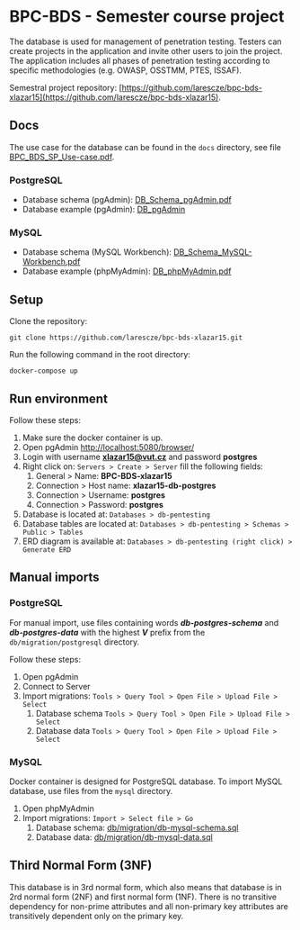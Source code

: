 # BPC-BDS - Semester course project
The database is used for management of penetration testing. Testers can create projects in the application and invite other users to join the project. The application includes all phases of penetration testing according to specific methodologies (e.g. OWASP, OSSTMM, PTES, ISSAF).

Semestral project repository: [https://github.com/larescze/bpc-bds-xlazar15](https://github.com/larescze/bpc-bds-xlazar15).

## Docs
The use case for the database can be found in the `docs` directory, see file [BPC_BDS_SP_Use-case.pdf](docs/BPC_BDS_SP_Use-case.pdf).

### PostgreSQL
- Database schema (pgAdmin): [DB_Schema_pgAdmin.pdf](docs/DB_Schema_pgAdmin.pdf)
- Database example (pgAdmin): [DB_pgAdmin](docs/DB_pgAdmin.pdf)

### MySQL
- Database schema (MySQL Workbench): [DB_Schema_MySQL-Workbench.pdf](docs/DB_Schema_MySQL-Workbench.pdf)
- Database example (phpMyAdmin): [DB_phpMyAdmin.pdf](docs/DB_phpMyAdmin.pdf)


## Setup

Clone the repository: 
```
git clone https://github.com/larescze/bpc-bds-xlazar15.git
```
Run the following command in the root directory:
```
docker-compose up
```

## Run environment

Follow these steps:

1. Make sure the docker container is up.
2. Open pgAdmin [http://localhost:5080/browser/](http://localhost:5080/browser/)
3. Login with username **xlazar15@vut.cz** and password **postgres**
4. Right click on: `Servers > Create > Server` fill the following fields:
   1. General > Name: **BPC-BDS-xlazar15**
   2. Connection > Host name: **xlazar15-db-postgres**
   3. Connection > Username: **postgres**
   4. Connection > Password: **postgres**
5. Database is located at: `Databases > db-pentesting`
6. Database tables are located at: `Databases > db-pentesting > Schemas > Public > Tables`
7. ERD diagram is available at: `Databases > db-pentesting (right click) > Generate ERD`

## Manual imports

### PostgreSQL

For manual import, use files containing words ***db-postgres-schema*** and ***db-postgres-data*** with the highest ***V*** prefix from the `db/migration/postgresql` directory.

Follow these steps:

1. Open pgAdmin
2. Connect to Server
3. Import migrations: `Tools > Query Tool > Open File > Upload File > Select`
   1. Database schema  `Tools > Query Tool > Open File > Upload File > Select`
   2. Database data  `Tools > Query Tool > Open File > Upload File > Select`

### MySQL

Docker container is designed for PostgreSQL database. To import MySQL database, use files from the `mysql` directory.

1. Open phpMyAdmin
2. Import migrations:  `Import > Select file > Go`
   1. Database schema: [db/migration/db-mysql-schema.sql](db/migration/db-mysql-schema.sql)
   2. Database data: [db/migration/db-mysql-data.sql](db/migration/db-mysql-data.sql)

## Third Normal Form (3NF)

This database is in 3rd normal form, which also means that database is in 2rd normal form (2NF) and first normal form (1NF). There is no transitive dependency for non-prime attributes and all non-primary key attributes are transitively dependent only on the primary key.
